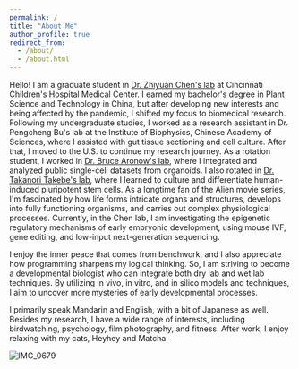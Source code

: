 ```yaml
---
permalink: /
title: "About Me"
author_profile: true
redirect_from: 
  - /about/
  - /about.html
---
```

Hello! I am a graduate student in [Dr. Zhiyuan Chen's lab](https://www.zychenlab.org/) at Cincinnati Children's Hospital Medical Center. I earned my bachelor's degree in Plant Science and Technology in China, but after developing new interests and being affected by the pandemic, I shifted my focus to biomedical research. Following my undergraduate studies, I worked as a research assistant in Dr. Pengcheng Bu's lab at the Institute of Biophysics, Chinese Academy of Sciences, where I assisted with gut tissue sectioning and cell culture. After that, I moved to the U.S. to continue my research journey.
As a rotation student, I worked in [Dr. Bruce Aronow's lab](https://www.cincinnatichildrens.org/research/divisions/b/bmi/labs/aronow), where I integrated and analyzed public single-cell datasets from organoids. I also rotated in [Dr. Takanori Takebe's lab](https://takebelab.com/people/), where I learned to culture and differentiate human-induced pluripotent stem cells.
As a longtime fan of the Alien movie series, I'm fascinated by how life forms intricate organs and structures, develops into fully functioning organisms, and carries out complex physiological processes. Currently, in the Chen lab, I am investigating the epigenetic regulatory mechanisms of early embryonic development, using mouse IVF, gene editing, and low-input next-generation sequencing.

I enjoy the inner peace that comes from benchwork, and I also appreciate how programming sharpens my logical thinking. So, I am striving to become a developmental biologist who can integrate both dry lab and wet lab techniques. By utilizing in vivo, in vitro, and in silico models and techniques, I aim to uncover more mysteries of early developmental processes.

I primarily speak Mandarin and English, with a bit of Japanese as well. Besides my research, I have a wide range of interests, including birdwatching, psychology, film photography, and fitness. After work, I enjoy relaxing with my cats, Heyhey and Matcha.

![IMG_0679](https://github.com/user-attachments/assets/701de972-f4ae-481d-9590-e23418844638)
